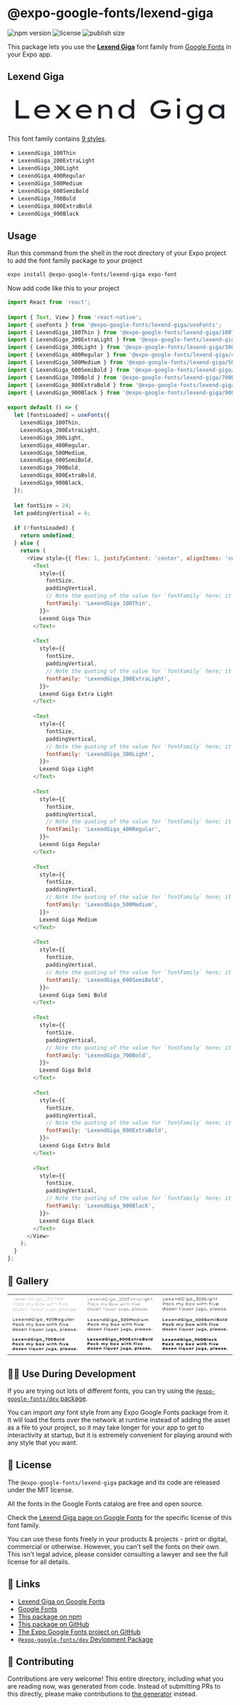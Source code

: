 # @expo-google-fonts/lexend-giga

![npm version](https://flat.badgen.net/npm/v/@expo-google-fonts/lexend-giga)
![license](https://flat.badgen.net/github/license/expo/google-fonts)
![publish size](https://flat.badgen.net/packagephobia/install/@expo-google-fonts/lexend-giga)

This package lets you use the [**Lexend Giga**](https://fonts.google.com/specimen/Lexend+Giga) font family from [Google Fonts](https://fonts.google.com/) in your Expo app.

## Lexend Giga

![Lexend Giga](./font-family.png)

This font family contains [9 styles](#-gallery).

- `LexendGiga_100Thin`
- `LexendGiga_200ExtraLight`
- `LexendGiga_300Light`
- `LexendGiga_400Regular`
- `LexendGiga_500Medium`
- `LexendGiga_600SemiBold`
- `LexendGiga_700Bold`
- `LexendGiga_800ExtraBold`
- `LexendGiga_900Black`

## Usage

Run this command from the shell in the root directory of your Expo project to add the font family package to your project
```sh
expo install @expo-google-fonts/lexend-giga expo-font
```

Now add code like this to your project
```js
import React from 'react';

import { Text, View } from 'react-native';
import { useFonts } from '@expo-google-fonts/lexend-giga/useFonts';
import { LexendGiga_100Thin } from '@expo-google-fonts/lexend-giga/100Thin';
import { LexendGiga_200ExtraLight } from '@expo-google-fonts/lexend-giga/200ExtraLight';
import { LexendGiga_300Light } from '@expo-google-fonts/lexend-giga/300Light';
import { LexendGiga_400Regular } from '@expo-google-fonts/lexend-giga/400Regular';
import { LexendGiga_500Medium } from '@expo-google-fonts/lexend-giga/500Medium';
import { LexendGiga_600SemiBold } from '@expo-google-fonts/lexend-giga/600SemiBold';
import { LexendGiga_700Bold } from '@expo-google-fonts/lexend-giga/700Bold';
import { LexendGiga_800ExtraBold } from '@expo-google-fonts/lexend-giga/800ExtraBold';
import { LexendGiga_900Black } from '@expo-google-fonts/lexend-giga/900Black';

export default () => {
  let [fontsLoaded] = useFonts({
    LexendGiga_100Thin,
    LexendGiga_200ExtraLight,
    LexendGiga_300Light,
    LexendGiga_400Regular,
    LexendGiga_500Medium,
    LexendGiga_600SemiBold,
    LexendGiga_700Bold,
    LexendGiga_800ExtraBold,
    LexendGiga_900Black,
  });

  let fontSize = 24;
  let paddingVertical = 6;

  if (!fontsLoaded) {
    return undefined;
  } else {
    return (
      <View style={{ flex: 1, justifyContent: 'center', alignItems: 'center' }}>
        <Text
          style={{
            fontSize,
            paddingVertical,
            // Note the quoting of the value for `fontFamily` here; it expects a string!
            fontFamily: 'LexendGiga_100Thin',
          }}>
          Lexend Giga Thin
        </Text>

        <Text
          style={{
            fontSize,
            paddingVertical,
            // Note the quoting of the value for `fontFamily` here; it expects a string!
            fontFamily: 'LexendGiga_200ExtraLight',
          }}>
          Lexend Giga Extra Light
        </Text>

        <Text
          style={{
            fontSize,
            paddingVertical,
            // Note the quoting of the value for `fontFamily` here; it expects a string!
            fontFamily: 'LexendGiga_300Light',
          }}>
          Lexend Giga Light
        </Text>

        <Text
          style={{
            fontSize,
            paddingVertical,
            // Note the quoting of the value for `fontFamily` here; it expects a string!
            fontFamily: 'LexendGiga_400Regular',
          }}>
          Lexend Giga Regular
        </Text>

        <Text
          style={{
            fontSize,
            paddingVertical,
            // Note the quoting of the value for `fontFamily` here; it expects a string!
            fontFamily: 'LexendGiga_500Medium',
          }}>
          Lexend Giga Medium
        </Text>

        <Text
          style={{
            fontSize,
            paddingVertical,
            // Note the quoting of the value for `fontFamily` here; it expects a string!
            fontFamily: 'LexendGiga_600SemiBold',
          }}>
          Lexend Giga Semi Bold
        </Text>

        <Text
          style={{
            fontSize,
            paddingVertical,
            // Note the quoting of the value for `fontFamily` here; it expects a string!
            fontFamily: 'LexendGiga_700Bold',
          }}>
          Lexend Giga Bold
        </Text>

        <Text
          style={{
            fontSize,
            paddingVertical,
            // Note the quoting of the value for `fontFamily` here; it expects a string!
            fontFamily: 'LexendGiga_800ExtraBold',
          }}>
          Lexend Giga Extra Bold
        </Text>

        <Text
          style={{
            fontSize,
            paddingVertical,
            // Note the quoting of the value for `fontFamily` here; it expects a string!
            fontFamily: 'LexendGiga_900Black',
          }}>
          Lexend Giga Black
        </Text>
      </View>
    );
  }
};

```

## 🔡 Gallery


||||
|-|-|-|
|![LexendGiga_100Thin](.//100Thin/LexendGiga_100Thin.ttf.png)|![LexendGiga_200ExtraLight](.//200ExtraLight/LexendGiga_200ExtraLight.ttf.png)|![LexendGiga_300Light](.//300Light/LexendGiga_300Light.ttf.png)||
|![LexendGiga_400Regular](.//400Regular/LexendGiga_400Regular.ttf.png)|![LexendGiga_500Medium](.//500Medium/LexendGiga_500Medium.ttf.png)|![LexendGiga_600SemiBold](.//600SemiBold/LexendGiga_600SemiBold.ttf.png)||
|![LexendGiga_700Bold](.//700Bold/LexendGiga_700Bold.ttf.png)|![LexendGiga_800ExtraBold](.//800ExtraBold/LexendGiga_800ExtraBold.ttf.png)|![LexendGiga_900Black](.//900Black/LexendGiga_900Black.ttf.png)||


## 👩‍💻 Use During Development

If you are trying out lots of different fonts, you can try using the [`@expo-google-fonts/dev` package](https://github.com/freeboub/google-fonts/tree/master/font-packages/dev#readme).

You can import *any* font style from any Expo Google Fonts package from it. It will load the fonts
over the network at runtime instead of adding the asset as a file to your project, so it may take longer
for your app to get to interactivity at startup, but it is extremely convenient
for playing around with any style that you want.

## 📖 License

The `@expo-google-fonts/lexend-giga` package and its code are released under the MIT license.

All the fonts in the Google Fonts catalog are free and open source.

Check the [Lexend Giga page on Google Fonts](https://fonts.google.com/specimen/Lexend+Giga) for the specific license of this font family.

You can use these fonts freely in your products & projects - print or digital, commercial or otherwise. However, you can't sell the fonts on their own. This isn't legal advice, please consider consulting a lawyer and see the full license for all details.

## 🔗 Links

- [Lexend Giga on Google Fonts](https://fonts.google.com/specimen/Lexend+Giga)
- [Google Fonts](https://fonts.google.com/)
- [This package on npm](https://www.npmjs.com/package/@expo-google-fonts/lexend-giga)
- [This package on GitHub](https://github.com/freeboub/google-fonts/tree/master/font-packages/lexend-giga)
- [The Expo Google Fonts project on GitHub](https://github.com/freeboub/google-fonts)
- [`@expo-google-fonts/dev` Devlopment Package](https://github.com/freeboub/google-fonts/tree/master/font-packages/dev)

## 🤝 Contributing

Contributions are very welcome! This entire directory, including what you are reading now, was generated from code. Instead of submitting PRs to this directly, please make contributions to [the generator](https://github.com/freeboub/google-fonts/tree/master/packages/generator) instead.
